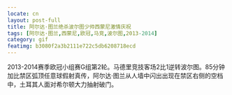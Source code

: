 ```yaml
---
locate: cn
layout: post-full
title: 阿尔达·图兰绝杀波尔图少帅西蒙尼激情庆祝
tags: [阿尔达·图兰,西蒙尼,欧冠,马竞,波尔图,2013-2014]
category: gif
featimg: b3080f2a3b2111e722c5db6208718ecd
---
```


2013-2014赛季欧冠小组赛G组第2轮。马德里竞技客场2比1逆转波尔图。85分钟加比禁区弧顶任意球假射真传，阿尔达·图兰从人墙中闪出出现在禁区右侧的空档中，土耳其人面对希尔顿大力抽射破门。